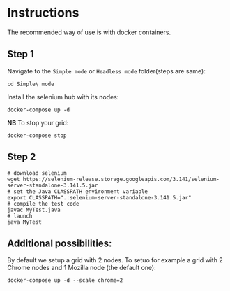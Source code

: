 # Instructions
The recommended way of use is with docker containers.

## Step 1
Navigate to the `Simple mode` or `Headless mode` folder(steps are same):
```
cd Simple\ mode
```

Install the selenium hub with its nodes:
```
docker-compose up -d
```
**NB** To stop your grid:
```
docker-compose stop
```
## Step 2
```
# download selenium
wget https://selenium-release.storage.googleapis.com/3.141/selenium-server-standalone-3.141.5.jar
# set the Java CLASSPATH environment variable 
export CLASSPATH=".:selenium-server-standalone-3.141.5.jar"
# compile the test code
javac MyTest.java
# launch
java MyTest
```

## Additional possibilities:
By default we setup a grid with  2 nodes. To setuo for example a grid with 2 Chrome nodes and 1 Mozilla node (the default one):
```
docker-compose up -d --scale chrome=2
```
